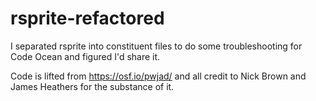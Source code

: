 # rsprite-refactored
I separated rsprite into constituent files to do some troubleshooting for Code Ocean and figured I'd share it.

Code is lifted from https://osf.io/pwjad/ and all credit to Nick Brown and James Heathers for the substance of it. 
